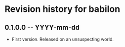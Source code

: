 # Revision history for babilon

## 0.1.0.0 -- YYYY-mm-dd

* First version. Released on an unsuspecting world.
